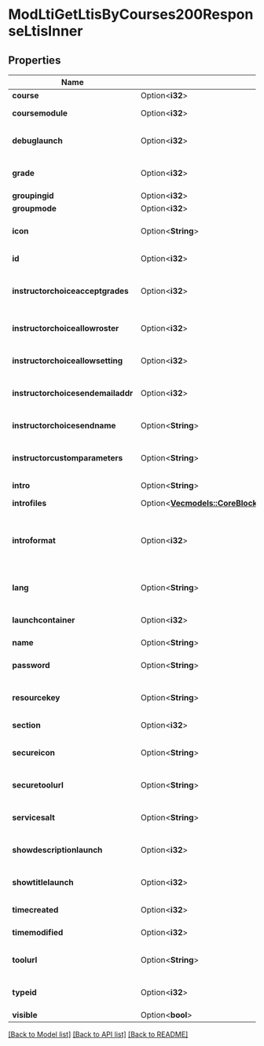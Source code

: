 # ModLtiGetLtisByCourses200ResponseLtisInner

## Properties

Name | Type | Description | Notes
------------ | ------------- | ------------- | -------------
**course** | Option<**i32**> | Course id | [optional]
**coursemodule** | Option<**i32**> | Course module id | [optional]
**debuglaunch** | Option<**i32**> | Debug launch | [optional][default to null]
**grade** | Option<**i32**> | Enable grades | [optional][default to null]
**groupingid** | Option<**i32**> | Group id | [optional]
**groupmode** | Option<**i32**> | Group mode | [optional]
**icon** | Option<**String**> | Alternative icon URL | [optional][default to null]
**id** | Option<**i32**> | Activity instance id | [optional]
**instructorchoiceacceptgrades** | Option<**i32**> | instructor choice accept grades | [optional][default to null]
**instructorchoiceallowroster** | Option<**i32**> | Instructor choice allow roster | [optional][default to null]
**instructorchoiceallowsetting** | Option<**i32**> | Instructor choice allow setting | [optional][default to null]
**instructorchoicesendemailaddr** | Option<**i32**> | instructor choice send mail address | [optional][default to null]
**instructorchoicesendname** | Option<**String**> | Instructor choice send name | [optional][default to null]
**instructorcustomparameters** | Option<**String**> | instructor custom parameters | [optional][default to null]
**intro** | Option<**String**> | Activity introduction | [optional]
**introfiles** | Option<[**Vec<models::CoreBlockGetDashboardBlocks200ResponseBlocksInnerContentsFilesInner>**](core_block_get_dashboard_blocks_200_response_blocks_inner_contents_files_inner.md)> |  | [optional]
**introformat** | Option<**i32**> | intro format (1 = HTML, 0 = MOODLE, 2 = PLAIN, or 4 = MARKDOWN) | [optional]
**lang** | Option<**String**> | Forced activity language | [optional]
**launchcontainer** | Option<**i32**> | Launch container mode | [optional][default to null]
**name** | Option<**String**> | Activity name | [optional]
**password** | Option<**String**> | Shared secret | [optional][default to null]
**resourcekey** | Option<**String**> | Resource key | [optional][default to null]
**section** | Option<**i32**> | Course section id | [optional]
**secureicon** | Option<**String**> | Secure icon URL | [optional][default to null]
**securetoolurl** | Option<**String**> | Secure tool url | [optional][default to null]
**servicesalt** | Option<**String**> | Service salt | [optional][default to null]
**showdescriptionlaunch** | Option<**i32**> | Show description launch | [optional][default to null]
**showtitlelaunch** | Option<**i32**> | Show title launch | [optional][default to null]
**timecreated** | Option<**i32**> | Time of creation | [optional]
**timemodified** | Option<**i32**> | Time of last modification | [optional]
**toolurl** | Option<**String**> | Tool url | [optional][default to null]
**typeid** | Option<**i32**> | Type id | [optional][default to null]
**visible** | Option<**bool**> | Visible | [optional]

[[Back to Model list]](../README.md#documentation-for-models) [[Back to API list]](../README.md#documentation-for-api-endpoints) [[Back to README]](../README.md)


